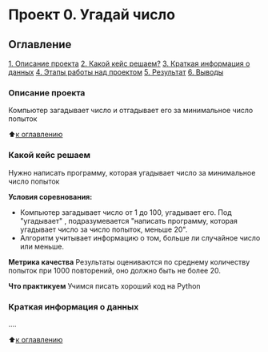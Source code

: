 # Проект 0. Угадай число

## Оглавление
[1. Описание проекта](https://github.com/dgedz/sf_data_science/blob/main/Project_0/Readme.md#Описание-проекта)
[2. Какой кейс решаем?](https://github.com/dgedz/sf_data_science/blob/main/Project_0/Readme.md#Какой-кейс-решаем)
[3. Краткая информация о данных](https://github.com/dgedz/sf_data_science/blob/main/Project_0/Readme.md#Краткая-информация-о-данных)
[4. Этапы работы над проектом](https://github.com/dgedz/sf_data_science/blob/main/Project_0/Readme.md#Этапы-работы-над-проектом)
[5. Результат](https://github.com/dgedz/sf_data_science/blob/main/Project_0/Readme.md#Результат)
[6. Выводы](https://github.com/dgedz/sf_data_science/blob/main/Project_0/Readme.md#Выводы)

### Описание проекта
Компьютер загадывает число и отгадывает его за минимальное число попыток

:arrow_up:[к оглавлению]()


 ### Какой кейс решаем
 Нужно написать программу, которая угадывает число за минимальное число попыток

 **Условия соревнования:**
 - Компьютер загадывает число от 1 до 100, угадывает его. Под "угадывает" , подразумевается "написать программу, которая угадывает число за число попыток, меньше 20".
 - Алгоритм учитывает информацию о том, больше ли случайное число или меньше.

 **Метрика качества**
 Результаты оцениваются по среднему количеству попыток при 1000 повторений, оно должно быть
 не более 20.

 **Что практикуем**
 Учимся писать хороший код на Python

 
 ### Краткая информация о данных
 ....

:arrow_up:[к оглавлению]()